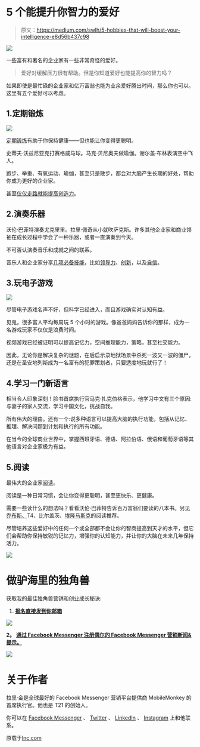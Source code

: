 # 5 个能提升你智力的爱好

> 原文：<https://medium.com/swlh/5-hobbies-that-will-boost-your-intelligence-e8d56b437c98>

![](img/793862dc433fd54f10fe0903c4e58590.png)

一些富有和著名的企业家有一些非常奇怪的爱好。

> 爱好对缓解压力很有帮助。但是你知道爱好也能提高你的智力吗？

如果即使是最忙碌的企业家和亿万富翁也能为业余爱好腾出时间，那么你也可以。这里有五个爱好可以考虑。

## 1.定期锻炼

![](img/328303bcc84058806a89131e835bad8b.png)

[定期锻炼](http://%3Ca%20href%3D%22http//www.inc.com/larry-kim/12-mindfulness-hacks-you-can-use-in-24-hours.html%22%3Efocus%3C/a%3E,%20be%20%3Ca%20href=%22http://www.inc.com/larry-kim/23-best-productivity-hacks-of-the-year.html%22%3Eproductive%3C/a%3E,%20and%20be%20%3Ca%20href=%22http://www.inc.com/larry-kim/27-quotes-about-happiness-from-entrepreneurial-superstars.html%22%3Ehappy%3C/a%3E)有助于你保持健康——但也能让你变得更聪明。

史蒂夫·沃兹尼亚克打赛格威马球。马克·贝尼奥夫做瑜伽。谢尔盖·布林表演空中飞人。

跑步、举重、有氧运动、瑜伽，甚至只是散步，都会对大脑产生长期的好处，帮助你成为更好的企业家。

甚至[仅仅走路就能提高创造力](http://%3Ca%20href%3D%22http//www.inc.com/larry-kim/9-ways-to-dramatically-improve-your-creativity.html%22%3Ecreative%20thinking%3C/a%3E,%20and%20some%20of%20the%20smartest%20business%20leaders%20regularly%20have%20%3Ca%20href=%22http://www.inc.com/peter-economy/7-powerful-reasons-to-take-your-next-meeting-for-a-walk.html%22%3Ewalking%20meetings%3C/a%3E)。

## 2.演奏乐器

沃伦·巴菲特演奏尤克里里。拉里·佩奇从小就吹萨克斯。许多其他企业家和商业领袖在成长过程中学会了一种乐器，或者一直演奏到今天。

不可否认演奏音乐和成就之间的联系。

音乐人和企业家分享[几项必备技能](http://%3Ca%20href%3D%22http//www.inc.com/larry-kim/5-tips-for-getting-coworkers-on-board-with-your-crazy-ideas.html%22%3Eteamwork%3C/a%3E)，比如[领导力](http://%3Ca%20href%3D%22http//www.inc.com/larry-kim/9-places-to-learn-leadership-skills-for-free.html%22%3Eleadership%3C/a%3E)、[创新](http://%3Ca%20href%3D%22http//www.inc.com/larry-kim/4-must-watch-inspirational-ted-talks-on-creativity-in-business.html%22%3Einnovation%3C/a%3E)，以及[自信](http://%3Ca%20href%3D%22http//www.inc.com/larry-kim/12-tips-for-silencing-the-bad-self-esteem-demon-on-your-shoulder.html%22%3Econfidence%3C/a%3E)。

## 3.玩电子游戏

![](img/0c9c685aa779d1f9e6cfeca777de7b94.png)

尽管电子游戏名声不好，但科学已经进入，而且游戏确实对认知有益。

见鬼，很多富人平均每周玩 5 个小时的游戏。像爸爸妈妈告诉你的那样，成为一名游戏玩家不仅仅是浪费时间。

视频游戏已经被证明可以提高记忆力，空间推理能力，策略，甚至社交能力。

因此，无论你是解决复杂的谜题，在后启示录地狱场景中杀死一波又一波的僵尸，还是在圣安地列斯成为一名富有的犯罪策划者，只要适度地玩就行了！

## 4.学习一门新语言

相当令人印象深刻！脸书首席执行官马克·扎克伯格表示，他学习中文有三个原因:与妻子的家人交流，学习中国文化，挑战自我。

所有伟大的理由。还有一个:说多种语言可以提高大脑的执行功能，包括从记忆、推理、解决问题到计划和执行的所有功能。

在当今的全球商业世界中，掌握西班牙语、德语、阿拉伯语、俄语和葡萄牙语等其他语言对企业家极为有益。

## 5.阅读

最伟大的企业家[阅读](http://%3Ca%20href%3D%22http//www.inc.com/larry-kim/you-did-this-as-a-kid-but-the-greatest-entrepreneurs-never-stopped.html%22%3Egreatest%20entrepreneurs%20read%3C/a%3E)。

阅读是一种日常习惯，会让你变得更聪明，甚至更快乐、更健康。

需要一些读什么的想法吗？看看沃伦·巴菲特告诉百万富翁们要读的八本书。另见[乔布斯、](http://%3Ca%20href%3D%22http//www.inc.com/geoffrey-james/12-books-steve-jobs-wanted-you-to-read.html%22%3E)T4、比尔盖茨、[埃隆马斯克](http://%3Ca%20href%3D%22http//www.inc.com/geoffrey-james/9-powerful-books-elon-musk-recommends.html%22%3E)的阅读推荐。

尽管培养这些爱好中的任何一个或全部都不会让你的智商提高到天才的水平，但它们会帮助你保持敏锐的记忆力，增强你的认知能力，并让你的大脑在未来几年保持活力。

![](img/7cede060f058ae63554ee175538993e2.png)

# 做驴海里的独角兽

获取我的最佳独角兽营销和创业成长秘诀:

1.  [**报名直接发到你邮箱**](https://mobilemonkey.com/blog-subscription)

[![](img/7af4f0ecd8d0cd7e575e62f9ab590a21.png)](https://mobilemonkey.com/blog-subscription)

**2。** [**通过 Facebook Messenger 注册偶尔的 Facebook Messenger 营销新闻&提示。**](http://m.me/447438332063924?ref=e58448cdd16367419b279793544e132f5388067506f92c92e6)

[![](img/260d015c73c515be52998e6b6ca17fc8.png)](https://www.messenger.com/t/447438332063924/?ref=e58448cdd16367419b279793544e132f5388067506f92c92e6&messaging_source=source%3Apages%3Amessage_shortlink)

# 关于作者

拉里·金是全球最好的 Facebook Messenger 营销平台提供商 MobileMonkey 的首席执行官。他也是 T21 的创始人。

你可以在 [Facebook Messenger](http://m.me/447438332063924?ref=e58448cdd16367419b279793544e132f5388067506f92c92e6) 、 [Twitter](https://twitter.com/larrykim) 、 [LinkedIn](https://www.linkedin.com/in/larrykim) 、 [Instagram](https://www.instagram.com/kim_larry/) 上和他联系。

原载于[Inc.com](http://www.inc.com/larry-kim/5-hobbies-that-will-boost-your-intelligence.html)